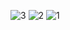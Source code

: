 ![3](https://github.com/user-attachments/assets/bafe4762-b538-41aa-843f-332e04064690)
![2](https://github.com/user-attachments/assets/d3813c30-121b-4df0-abc5-ae7c45722a68)
![1](https://github.com/user-attachments/assets/2473b28e-4144-4c43-9c2c-49912d90579a)
